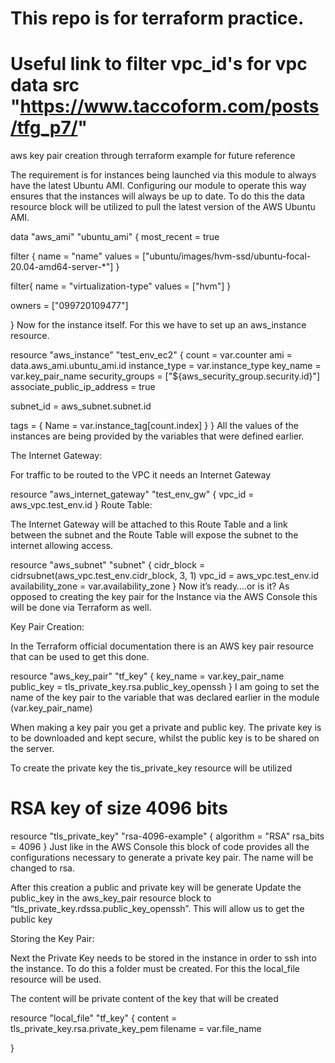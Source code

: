 # This repo is for terraform practice.

# Useful link to filter vpc_id's for vpc data src "https://www.taccoform.com/posts/tfg_p7/"

aws key pair creation through terraform example for future reference

The requirement is for instances being launched via this module to always have the latest Ubuntu AMI. Configuring our module to operate this way ensures that the instances will always be up to date.
To do this the data resource block will be utilized to pull the latest version of the AWS Ubuntu AMI.

data "aws_ami" "ubuntu_ami" {
  most_recent = true

  filter {
    name = "name"
    values = ["ubuntu/images/hvm-ssd/ubuntu-focal-20.04-amd64-server-*"]
  }

  filter{
    name = "virtualization-type"
    values = ["hvm"]
  }

  owners = ["099720109477"]
  
}
Now for the instance itself. For this we have to set up an aws_instance resource.

resource "aws_instance" "test_env_ec2" {
  count                       = var.counter
  ami                         = data.aws_ami.ubuntu_ami.id
  instance_type               = var.instance_type
  key_name                    = var.key_pair_name
  security_groups             = ["${aws_security_group.security.id}"]
  associate_public_ip_address = true

  subnet_id = aws_subnet.subnet.id

  tags = {
    Name = var.instance_tag[count.index]
  }
}
All the values of the instances are being provided by the variables that were defined earlier.

The Internet Gateway:

For traffic to be routed to the VPC it needs an Internet Gateway

resource "aws_internet_gateway" "test_env_gw" {
  vpc_id = aws_vpc.test_env.id
}
Route Table:

The Internet Gateway will be attached to this Route Table and a link between the subnet and the Route Table will expose the subnet to the internet allowing access.

resource "aws_subnet" "subnet" {
  cidr_block        = cidrsubnet(aws_vpc.test_env.cidr_block, 3, 1)
  vpc_id            = aws_vpc.test_env.id
  availability_zone = var.availability_zone
}
Now it’s ready….or is it?
As opposed to creating the key pair for the Instance via the AWS Console this will be done via Terraform as well.

Key Pair Creation:

In the Terraform official documentation there is an AWS key pair resource that can be used to get this done.

resource "aws_key_pair" "tf_key" {
  key_name   = var.key_pair_name
  public_key = tls_private_key.rsa.public_key_openssh
}
I am going to set the name of the key pair to the variable that was declared earlier in the module (var.key_pair_name)

When making a key pair you get a private and public key. The private key is to be downloaded and kept secure, whilst the public key is to be shared on the server.

To create the private key the tis_private_key resource will be utilized

# RSA key of size 4096 bits
resource "tls_private_key" "rsa-4096-example" {
  algorithm = "RSA"
  rsa_bits  = 4096
}
Just like in the AWS Console this block of code provides all the configurations necessary to generate a private key pair. The name will be changed to rsa.

After this creation a public and private key will be generate
Update the public_key in the aws_key_pair resource block to “tls_private_key.rdssa.public_key_openssh”. This will allow us to get the public key

Storing the Key Pair:

Next the Private Key needs to be stored in the instance in order to ssh into the instance. To do this a folder must be created.
For this the local_file resource will be used.

The content will be private content of the key that will be created

resource "local_file" "tf_key" {
  content  = tls_private_key.rsa.private_key_pem
  filename = var.file_name

}

